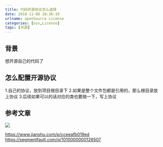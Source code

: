 ```yaml
---
title: 代码开源协议怎么选择
date: 2018-11-08 18:36:19
urlname: openSource License
categories: [oss,License] 
tags: [开源]
---
```

## 背景
想开源自己的代码了
<!--more-->
## 怎么配置开源协议
1.自己的协议，放到项目根目录下
2.如果是整个文件包都是引用的，那么根目录放上协议
3.后续如果可以的话对应的类也要搞一下，写上协议

## 参考文章
![](https://i.loli.net/2019/06/10/5cfe14bdd7c0591693.jpg)

https://www.jianshu.com/p/cceeafb019ed 
https://segmentfault.com/q/1010000000126507
